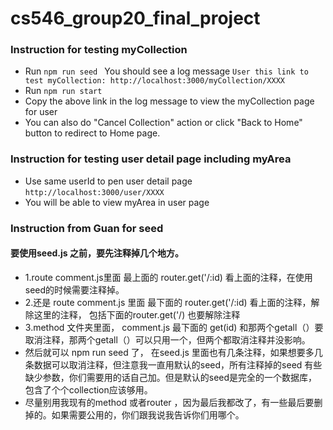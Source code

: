 # cs546_group20_final_project

### Instruction for testing myCollection

* Run ```npm run seed ``` You should see a log message
```User this link to test myCollection: http://localhost:3000/myCollection/XXXX```
* Run ```npm run start ```
* Copy the above link in the log message to view the myCollection page for user
* You can also do "Cancel Collection" action or click "Back to Home" button to redirect to Home page.


### Instruction for testing user detail page including myArea

* Use same userId to pen user detail page ```http://localhost:3000/user/XXXX```
* You will be able to view myArea in user page


### Instruction from Guan for seed

#### 要使用seed.js 之前，要先注释掉几个地方。 
* 1.route comment.js里面 最上面的 router.get('/:id) 看上面的注释，在使用seed的时候需要注释掉。
* 2.还是 route comment.js 里面 最下面的 router.get('/:id) 看上面的注释，解除这里的注释， 包括下面的router.get('/) 也要解除注释
* 3.method 文件夹里面， comment.js  最下面的 get(id) 和那两个getall（）要取消注释，那两个getall（）可以只用一个，但两个都取消注释并没影响。
* 然后就可以 npm run seed 了， 在seed.js 里面也有几条注释，如果想要多几条数据可以取消注释，但注意我一直用默认的seed，所有注释掉的seed 有些缺少参数，你们需要用的话自己加。但是默认的seed是完全的一个数据库，包含了个个collection应该够用。
* 尽量别用我现有的method 或者router ，因为最后我都改了，有一些最后要删掉的。如果需要公用的，你们跟我说我告诉你们用哪个。
